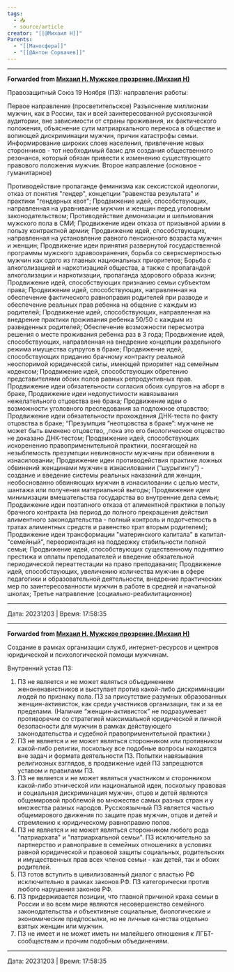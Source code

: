 ```yaml
---
tags:
  - 📥
  - source/article
creator: "[[@Михаил Н]]"
Parents:
  - "[[Маносфера]]"
  - "[[@Антон Сорвачев]]"
---
```


***

**Forwarded from [Михаил Н. Мужское прозрение.(Михаил Н)](https://t.me/mikhailNPZ/47)**

Правозащитный Союз 19 Ноября (ПЗ): направления работы:


Первое направление (просветительское)
Разъяснение миллионам мужчин, как в России, так и всей заинтересованной русскоязычной аудитории, вне зависимости от страны проживания,  их фактического положения, объяснение сути матриархального перекоса в обществе и вопиющей дискриминации мужчин, причин катастрофы семьи. Информирование широких слоев населения, привлечение новых сторонников - тот необходимый базис для создания общественного резонанса, который обязан привести к изменению существующего правового положения мужчин. 
Второе направление (основное - гуманитарное)


Противодействие пропаганде феминизма как сексистской идеологии, отказ от понятия "гендер", концепции "равенства результата" и практики "гендерных квот"; 
Продвижение идей, способствующих, направленная на уравнивание мужчин и женщин перед уголовным законодательством;
Противодействие демонизации и шельмования мужского пола в СМИ; 
Продвижение идеи отказа от призывной армии в пользу контрактной армии; 
Продвижение идей, способствующих, направленная на установление равного пенсионного возраста мужчин и женщин; 
Продвижение идеи принятия развернутой государственной программы мужского здравоохранения, борьба со сверхсмертностью мужчин как одого из главных национальных приоритетов; 
Борьба с алкоголизацией и наркотизацией общества, а также с пропагандой алкоголизации и наркотизации, пропаганда здорового образа жизни; 
Продвижение идей, способствующих признанию семьи субъектом права; 
Продвижение идей, способствующих, направленная на обеспечение фактического равноправия родителей при разводе и обеспечение реальных прав ребенка на общение с каждым из родителей; 
Продвижение идей, способствующих, направленная на внедрение практики проживания ребенка 50/50 с каждым из разведенных родителей;
Обеспечение возможности пересмотра решения о месте проживания ребенка раз в 3 года; 
Продвижение идей, способствующих, направленная на внедрение концепции раздельного режима имущества супругов в браке;
Продвижение идей, способствующих приданию брачному контракту реальной неоспоримой юридической силы, имеющей приоритет над семейным кодексом; 
Продвижение идей, способствующих обретению представителями обоих полов равных репродуктивных прав.
Продвижение идеи обязательности согласия обоих супругов на аборт в браке, 
Продвижение идеи недопустимости навязывания нежелательного отцовства вне брака; 
Продвижение идеи о возможности уголовного преследования  за подложное отцовство;
Продвижение идеи обязательности прохождения ДНК-теста по факту отцовства в браке;
“Презумпция ”неотцовства в браке”: мужчине не может быть вменено отцовство, ,пока это его биологическое отцовство не доказано ДНК-тестом;
Продвижение идей, способствующих искоренению правоприменительной практики, посягающей на незыблемость презумпции невиновности мужчины при обвинении в изнасиловании;
Продвижение идеи противодействия практике ложных обвинений женщинами мужчин в изнасиловании (“шурыгингу”) - создание и введение системы реальных наказаний для женщин, необоснованно обвиняющих мужчин в изнасиловании с целью  мести, шантажа или получения материальной выгоды;
Продвижение идеи минимизации вмешательства государства во внутренние дела семьи; 
Продвижение идеи поэтапного отказа от алиментной практики в пользу брачного контракта (на период до полного прекращения действия алиментного законодательства - полный контроль и подотчетность в тратах алиментных средств и равенство трат вторым родителем); 
Продвижение идеи трансформации "материнского капитала" в капитал- "семейный", переориентация на поддержку стабильности полной семьи; 
Продвижение идей, способствующих существенному поднятию престижа и оплаты преподавателей и введение обязательной периодической переаттестации на право преподавания; 
Продвижение идей, способствующих, увеличению количества мужчин в сфере педагогики и образовательной деятельности, внедрение практических мер по заинтересованности мужчин в работе в средней и начальной школах; 
Третье направление (социально-реабилитационное)

---

Дата: 20231203 | Время: 17:58:35



***

**Forwarded from [Михаил Н. Мужское прозрение.(Михаил Н)](https://t.me/mikhailNPZ/48)**

Создание в рамках организации служб, интернет-ресурсов и центров юридической и психологической  помощи  мужчинам.   
 
 
Внутренний устав ПЗ:

1. ПЗ не является и не может являться объединением женоненавистников и выступает против какой-либо дискриминации людей по признаку пола. ПЗ за присутствие разумных образованных женщин-активисток,  как среди участников организации, так и за ее пределами. 
(Наличие “женщин-активисток”  не подразумевает противоречие со стратегией максимальной юридической и личной безопасности для мужчин в рамках действующего законодательства и судебной правоприменительной практики.) 
2. ПЗ не является и не может являться сторонником или противником какой-либо религии, поскольку все подобные вопросы находятся вне задач и формата деятельности ПЗ. Попытки навязывания  религиозных взглядов, в продвижение идей ПЗ запрещаются уставом и правилами ПЗ. 
3. ПЗ не является и не может являться участником и сторонником какой-либо этнической или национальной идеи, поскольку правовая и социальная дискриминация мужчин, отцов и детей являются общемировой проблемой во множестве самых разных стран и у множества разных народов. Русскоязычный ПЗ является частью общемирового движения по защите прав мужчин, отцов и детей и стремлению к юридическому равноправию полов. 
4. ПЗ не является и не может являться сторонником любого рода "патриархата" и "патриархальной семьи". ПЗ исключительно за партнерство и равноправие в семейных отношениях в условиях равной юридической и правовой защиты социальных, родительских и имущественных прав всех членов семьи - как детей, так и обоих родителей. 
5. ПЗ готов вступить в цивилизованный диалог с властью РФ исключительно в рамках законов РФ. ПЗ категорически против любого нарушения законов РФ. 
6. ПЗ придерживается позиции, что главной причиной краха семьи в России и во всем мире являются несовершенство семейного законодательства и объективные социальные, биологические и экономические предпосылки, но не личные качества отдельно взятых женщин или мужчин.
7. ПЗ не имеет и не может иметь ни малейшего отношения к ЛГБТ-сообществам и прочим подобным объединениям.

---

Дата: 20231203 | Время: 17:58:35

